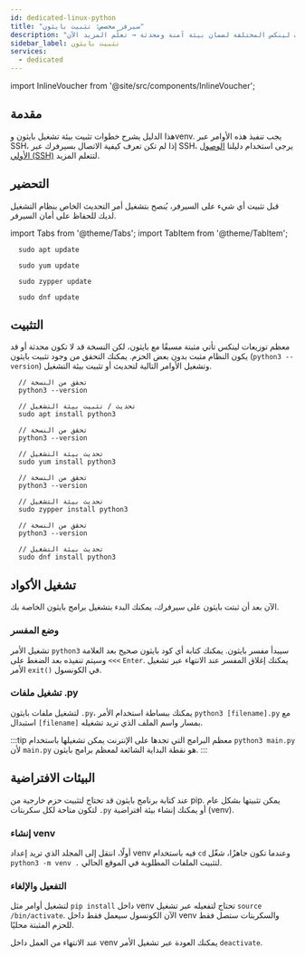 ```yaml
---
id: dedicated-linux-python
title: "سيرفر مخصص: تثبيت بايثون"
description: "تعلم كيفية تثبيت وتحديث بيئة تشغيل بايثون على توزيعات لينكس المختلفة لضمان بيئة آمنة ومحدثة → تعلّم المزيد الآن"
sidebar_label: تثبيت بايثون
services:
  - dedicated
---
```


import InlineVoucher from '@site/src/components/InlineVoucher';

## مقدمة

هذا الدليل يشرح خطوات تثبيت بيئة تشغيل بايثون وvenv. يجب تنفيذ هذه الأوامر عبر SSH، إذا لم تكن تعرف كيفية الاتصال بسيرفرك عبر SSH، يرجى استخدام دليلنا [الوصول الأولي (SSH)](vserver-linux-ssh.md) لتتعلم المزيد.

<InlineVoucher />

## التحضير

قبل تثبيت أي شيء على السيرفر، يُنصح بتشغيل أمر التحديث الخاص بنظام التشغيل لديك للحفاظ على أمان السيرفر.

import Tabs from '@theme/Tabs';
import TabItem from '@theme/TabItem';

<Tabs>
<TabItem value="ubuntu-debian" label="أوبونتو وديبيان" default>

```
  sudo apt update
```

</TabItem>
<TabItem value="centos" label="سينت أو إس">

```
  sudo yum update
```

</TabItem>
<TabItem value="opensuse" label="أوبن سوزي">

```
  sudo zypper update
```

</TabItem>
<TabItem value="fedora" label="فيدورا">

```
  sudo dnf update
```

</TabItem>
</Tabs>

## التثبيت

معظم توزيعات لينكس تأتي مثبتة مسبقًا مع بايثون، لكن النسخة قد لا تكون محدثة أو قد يكون النظام مثبت بدون بعض الحزم. يمكنك التحقق من وجود تثبيت بايثون (`python3 --version`) وتشغيل الأوامر التالية لتحديث أو تثبيت بيئة التشغيل.

<Tabs>
<TabItem value="ubuntu-debian" label="أوبونتو وديبيان" default>

```
  // تحقق من النسخة
  python3 --version

  // تحديث / تثبيت بيئة التشغيل
  sudo apt install python3
```

</TabItem>
<TabItem value="centos" label="سينت أو إس">

```
  // تحقق من النسخة
  python3 --version

  // تحديث بيئة التشغيل
  sudo yum install python3
```

</TabItem>
<TabItem value="opensuse" label="أوبن سوزي">

```
  // تحقق من النسخة
  python3 --version

  // تحديث بيئة التشغيل
  sudo zypper install python3
```

</TabItem>
<TabItem value="fedora" label="فيدورا">

```
  // تحقق من النسخة
  python3 --version

  // تحديث بيئة التشغيل
  sudo dnf install python3
```

</TabItem>
</Tabs>

## تشغيل الأكواد

الآن بعد أن ثبتت بايثون على سيرفرك، يمكنك البدء بتشغيل برامج بايثون الخاصة بك.

### وضع المفسر

تشغيل الأمر `python3` سيبدأ مفسر بايثون. يمكنك كتابة أي كود بايثون صحيح بعد العلامة `>>>` وسيتم تنفيذه بعد الضغط على `Enter`. يمكنك إغلاق المفسر عند الانتهاء عبر تشغيل الأمر `exit()` في الكونسول.

### تشغيل ملفات .py

لتشغيل ملفات بايثون `.py`، يمكنك ببساطة استخدام الأمر `python3 [filename].py` مع استبدال `[filename]` بمسار واسم الملف الذي تريد تشغيله.

:::tip
معظم البرامج التي تجدها على الإنترنت يمكن تشغيلها باستخدام `python3 main.py` لأن `main.py` هو نقطة البداية الشائعة لمعظم برامج بايثون.
:::

## البيئات الافتراضية

عند كتابة برنامج بايثون قد تحتاج لتثبيت حزم خارجية من pip. يمكن تثبيتها بشكل عام لتكون متاحة لكل سكربتات `.py` أو يمكنك إنشاء بيئة افتراضية (venv).

### إنشاء venv

أولًا، انتقل إلى المجلد الذي تريد إعداد venv فيه باستخدام `cd` وعندما تكون جاهزًا، شغّل `python3 -m venv .` لتثبيت الملفات المطلوبة في الموقع الحالي.

### التفعيل والإلغاء

لتشغيل أوامر مثل `pip install` داخل venv تحتاج لتفعيله عبر تشغيل `source /bin/activate`. الآن الكونسول سيعمل فقط داخل venv والسكربتات ستصل فقط للحزم المثبتة محليًا.

عند الانتهاء من العمل داخل venv يمكنك العودة عبر تشغيل الأمر `deactivate`.

<InlineVoucher />